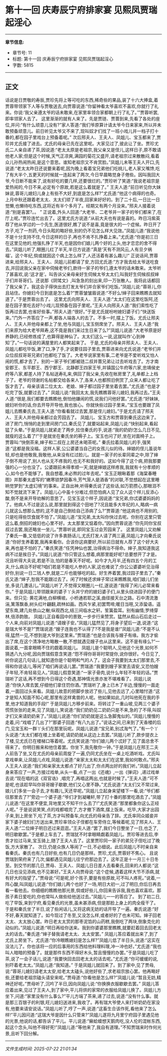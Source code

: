 # 第十一回 庆寿辰宁府排家宴 见熙凤贾瑞起淫心

---

**章节信息:**
- 章节号: 11
- 标题: 第十一回 庆寿辰宁府排家宴 见熙凤贾瑞起淫心
- 字数: 5815

---

## 正文

话说是日贾敬的寿辰,贾珍先将上等可吃的东西,稀奇些的果品,装了十六大捧盒,着贾蓉带领家下人等与贾敬送去,向贾蓉说道:“你留神看太爷喜欢不喜欢,你就行了礼来。你说:‘我父亲遵太爷的话未敢来,在家里率领合家都朝上行了礼了。’”贾蓉听罢,即率领家人去了。
这里渐渐的就有人来了。先是贾琏、贾蔷到来,先看了各处的座位,并问:“有什么顽意儿没有?”家人答道:“我们爷原算计请太爷今日来家来,所以并未敢预备顽意儿。前日听见太爷又不来了,现叫奴才们找了一班小戏儿并一档子打十番的,都在园子里戏台上预备着呢。”
次后邢夫人、王夫人、凤姐儿、宝玉都来了,贾珍并尤氏接了进去。尤氏的母亲已先在这里呢。大家见过了,彼此让了坐。贾珍尤氏二人亲自递了茶,因说道:“老太太原是老祖宗,我父亲又是侄儿,这样日子,原不敢请他老人家;但是这个时候,天气正凉爽,满园的菊花又盛开,请老祖宗过来散散闷,看着众儿孙热闹热闹,是这个意思。谁知老祖宗又不肯赏脸。”凤姐儿未等王夫人开口,先说道:“老太太昨日还说要来着呢,因为晚上看着宝兄弟他们吃桃儿,老人家又嘴馋,吃了有大半个,五更天的时候就一连起来了两次,今日早晨略觉身子倦些。因叫我回大爷,今日断不能来了,说有好吃的要几样,还要很烂的。”贾珍听了笑道:“我说老祖宗是爱热闹的,今日不来,必定有个原故,若是这么着就是了。”
王夫人道:“前日听见你大妹妹说,蓉哥儿媳妇儿身上有些不大好,到底是怎么样?”尤氏道:“他这个病得的也奇。上月中秋还跟着老太太、太太们顽了半夜,回家来好好的。到了二十后,一日比一日觉懒,也懒待吃东西,这将近有半个多月了。经期又有两个月没来。”邢夫人接着说道:“别是喜罢?。。 ”
正说着,外头人回道:“大老爷、二老爷并一家子的爷们都来了,在厅上呢。”贾珍连忙出去了。这里尤氏方说道:“从前大夫也有说是喜的。昨日冯紫英荐了他从学过的一个先生,医道很好,瞧了说不是喜,竟是很大的一个症候。昨日开了方子,吃了一剂药,今日头眩的略好些,别的仍不见怎么样大见效。”凤姐儿道:“我说他不是十分支持不住,今日这样的日子,再也不肯不扎挣着上来。”尤氏道:“你是初三日在这里见他的,他强扎挣了半天,也是因你们娘儿两个好的上头,他才恋恋的舍不得去。”凤姐儿听了,眼圈儿红了半天,半日方说道:“真是‘天有不测风云,人有旦夕祸福’。这个年纪,倘或就因这个病上怎么样了,人还活着有甚么趣儿!“
正说话间,贾蓉进来,给邢夫人、王夫人、凤姐儿前都请了安,方回尤氏道:“方才我去给太爷送吃食去,并回说我父亲在家中伺候老爷们,款待一家子的爷们,遵太爷的话未敢来。太爷听了甚喜欢,说:‘这才是’。叫告诉父亲母亲好生伺候太爷太太们,叫我好生伺候叔叔婶子们并哥哥们。还说那《阴骘文》,叫急急的刻出来,印一万张散人。我将此话都回了我父亲了。我这会子得快出去打发太爷们并合家爷们吃饭。”凤姐儿说:“蓉哥儿,你且站住。你媳妇今日到底是怎么着?”贾蓉皱皱眉说道:“不好么!婶子回来瞧瞧去就知道了。”于是贾蓉出去了。
这里尤氏向邢夫人、王夫人道:“太太们在这里吃饭阿,还是在园子里吃去好?小戏儿现预备在园子里呢。”王夫人向邢夫人道:“我们索性吃了饭再过去罢,也省好些事。”邢夫人道:“很好。”于是尤氏就吩咐媳妇婆子们:“快送饭来。”门外一齐答应了一声,都各人端各人的去了。不多一时,摆上了饭。尤氏让邢夫人、王夫人并他母亲都上了坐,他与凤姐儿,宝玉侧席坐了。邢夫人、王夫人道:“我们来原为给大老爷拜寿,这不竟是我们来过生日来了么?”凤姐儿说道:“大老爷原是好养静的,已经修炼成了,也算得是神仙了。太太们这么一说,这就叫作‘心到神知’了。”一句话说的满屋里的人都笑起来了。
于是,尤氏的母亲并邢夫人、王夫人、凤姐儿都吃毕饭,漱了口,净了手,才说要往园子里去,贾蓉进来向尤氏说道:“老爷们并众位叔叔哥哥兄弟们也都吃了饭了。大老爷说家里有事,二老爷是不爱听戏又怕人闹的慌,都才去了。别的一家子爷们都被琏二叔并蔷兄弟让过去听戏去了。方才南安郡王、东平郡王、西宁郡王、北静郡王四家王爷,并镇国公牛府等六家,忠靖侯史府等八家,都差人持了名帖送寿礼来,俱回了我父亲,先收在帐房里了,礼单都上上档子了。老爷的领谢的名帖都交给各来人了,各来人也都照旧例赏了,众来人都让吃了饭才去了。母亲该请二位太太、老娘、婶子都过园子里坐着去罢。”尤氏道:“也是才吃完了饭,就要过去了。”
凤姐儿说:“我回太太,我先瞧瞧蓉哥儿媳妇,我再过去。”王夫人道:“很是,我们都要去瞧瞧他,倒怕他嫌闹的慌,说我们问他好罢。”尤氏道:“好妹妹,媳妇听你的话,你去开导开导他,我也放心。你就快些过园子里来。”宝玉也要跟了凤姐儿去瞧秦氏去,王夫人道:“你看看就过去罢,那是侄儿媳妇。”于是尤氏请了邢夫人、王夫人并他母亲都过会芳园去了。
凤姐儿、宝玉方和贾蓉到秦氏这边来了。进了房门,悄悄的走到里间房门口,秦氏见了,就要站起来,凤姐儿说:“快别起来,看起猛了头晕。”于是凤姐儿就紧走了两步,拉住秦氏的手,说道:“我的奶奶!怎么几日不见,就瘦的这么着了!”于是就坐在秦氏坐的褥子上。宝玉也问了好,坐在对面椅子上。贾蓉叫:“快倒茶来,婶子和二叔在上房还未喝茶呢。”
秦氏拉着凤姐儿的手,强笑道:“这都是我没福。这样人家,公公婆婆当自己的女孩儿似的待。婶娘的侄儿虽说年轻,却也是他敬我,我敬他,从来没有红过脸儿。就是一家子的长辈同辈之中,除了婶子倒不用说了,别人也从无不疼我的,也无不和我好的。这如今得了这个病,把我那要强的心一分也没了。公婆跟前未得孝顺一天;就是婶娘这样疼我,我就有十分孝顺的心,如今也不能够了。我自想着,未必熬的过年去呢。”
宝玉正眼瞅着那《海棠春睡图》并那秦太虚写的“嫩寒锁梦因春冷,芳气笼人是酒香”的对联,不觉想起在这里睡晌觉梦到“太虚幻境”的事来。正自出神,听得秦氏说了这些话,如万箭攒心,那眼泪不知不觉就流下来了。凤姐儿心中虽十分难过,但恐怕病人见了众人这个样儿反添心酸,倒不是来开导劝解的意思了。见宝玉这个样子,因说道:“宝兄弟,你忒婆婆妈妈的了。他病人不过是这么说,那里就到得这个田地了?况且能多大年纪的人,略病一病儿就这么想那么想的,这不是自己倒给自己添病了么?”贾蓉道:“他这病也不用别的,只是吃得些饮食就不怕了。”凤姐儿道:“宝兄弟,太太叫你快过去呢。你别在这里只管这么着,倒招的媳妇也心里不好。太太那里又惦着你。”因向贾蓉说道:“你先同你宝叔叔过去罢,我还略坐一坐儿。”贾蓉听说,即同宝玉过会芳园来了。
这里凤姐儿又劝解了秦氏一番,又低低的说了许多衷肠话儿,尤氏打发人请了两三遍,凤姐儿才向秦氏说道:“你好生养着罢,我再来看你。合该你这病要好,所以前日就有人荐了这个好大夫来,再也是不怕的了。”秦氏笑道:“任凭神仙也罢,治得病治不得命。婶子,我知道我这病不过是挨日子。”凤姐儿说道:“你只管这么想着,病那里能好呢?总要想开了才是。况且听得大夫说,若是不治,怕的是春天不好呢。如今才九月半,还有四五个月的工夫,什么病治不好呢?咱们若是不能吃人参的人家,这也难说了;你公公婆婆听见治得好你,别说一日二钱人参,就是二斤也能够吃的起。好生养着罢,我过园子里去了。”秦氏又道:“婶子,恕我不能跟过去了。闲了时候还求婶子常过来瞧瞧我,咱们娘儿们坐坐,多说几遭话儿。”凤姐儿听了,不觉得又眼圈儿一红,遂说道:“我得了闲儿必常来看你。”
于是凤姐儿带领跟来的婆子丫头并宁府的媳妇婆子们,从里头绕进园子的便门来。但只见:
黄花满地,白柳横坡。小桥通若耶之溪,曲径接天台之路。石中清流激湍,篱落飘香,树头红叶翩翻,疏林如画。西风乍紧,初罢莺啼;暖日当暄,又添蛩语。遥望东南,建几处依山之榭;纵观西北,结三间临水之轩。笙簧盈耳。别有幽情;罗绮穿林,倍添韵致。
凤姐儿正自看园中的景致,一步步行来赞赏。猛然从假山石后走过一个人来,向前对凤姐儿说道:“请嫂子安。”凤姐儿猛然见了,将身子望后一退,说道:“这是瑞大爷不是?”贾瑞说道:“嫂子连我也不认得了?不是我是谁!”凤姐儿道:“不是不认得,猛然一见,不想到是大爷到这里来。”贾瑞道:“也是合该我与嫂子有缘。我方才偷出了席,在这个清净地方略散一散,不想就遇见嫂子也从这里来。这不是有缘么?”一面说着,一面拿眼睛不住的觑着凤姐儿。
凤姐儿是个聪明人,见他这个光景,如何不猜透八九分呢,因向贾瑞假意含笑道:“怨不得你哥哥时常提你,说你很好。今日见了,听你说这几句话儿,就知道你是个聪明和气的人了。这会子我要到太太们那里去,不得和你说话儿,等闲了咱们再说话儿罢。”贾瑞道:“我要到嫂子家里去请安,又恐怕嫂子年轻,不肯轻易见人。”凤姐儿假意笑道:“一家子骨肉,说什么年轻不年轻的话。”贾瑞听了这话,再不想到今日得这个奇遇,那神情光景亦发不堪难看了。凤姐儿说道:“你快入席去罢,仔细他们拿住罚你酒。”贾瑞听了,身上已木了半边,慢慢的一面走着,一面回过头来看。凤姐儿故意的把脚步放迟了些儿,见他去远了,心里暗忖道:“这才是知人知面不知心呢,那里有这样禽兽的人呢。他如果如此,几时叫他死在我的手里,他才知道我的手段!“
于是凤姐儿方移步前来。将转过了一重山坡,见两三个婆子慌慌张张的走来,见了凤姐儿,笑说道:“我们奶奶见二奶奶只是不来,急的了不得,叫奴才们又来请奶奶来了。”凤姐儿说道:“你们奶奶就是这么急脚鬼似的。”凤姐儿慢慢的走着,问:“戏唱了几出了?”那婆子回道:“有八九出了。”说话之间,已来到了天香楼的后门,见宝玉和一群丫头们在那里玩呢。凤姐儿说道:“宝兄弟,别忒淘气了。”有一个丫头说道:“太太们都在楼上坐着呢,请奶奶就从这边上去罢。”凤姐儿听了,款步提衣上了楼,见尤氏已在楼梯口等着呢。尤氏笑说道:“你们娘儿两个忒好了,见了面总舍不得来了。你明日搬来和他住着罢。你坐下,我先敬你一钟。”于是凤姐儿在邢王二夫人前告了坐,又在尤氏的母亲前周旋了一遍,仍同尤氏坐在一桌上吃酒听戏。尤氏叫拿戏单来,让凤姐儿点戏,凤姐儿说道:“亲家太太和太太们在这里,我如何敢点。”邢夫人王夫人说道:“我们和亲家太太都点了好几出了,你点两出好的我们听。”凤姐儿立起身来答应了一声,方接过戏单,从头一看,点了一出《还魂》,一出《弹词》,递过戏单去说:“现在唱的这《双官诰》,唱完了,再唱这两出,也就是时候了。”王夫人道:“可不是呢,也该趁早叫你哥哥嫂子歇歇,他们又心里不静。”尤氏说道:“太太们又不常过来,娘儿们多坐一会子去,才有趣儿,天还早呢。”凤姐儿立起身来望楼下一看,说:“爷们都往那里去了?”旁边一个婆子道:“爷们才到凝曦轩,带了打十番的那里吃酒去了。”凤姐儿说道:“在这里不便宜,背地里又不知干什么去了!”尤氏笑道:“那里都象你这么正经人呢。”
于是说说笑笑,点的戏都唱完了,方才撤下酒席,摆上饭来。吃毕,大家才出园子来,到上房坐下,吃了茶,方才叫预备车,向尤氏的母亲告了辞。尤氏率同众姬妾并家下婆子媳妇们方送出来,贾珍率领众子侄都在车旁侍立,等候着呢,见了邢夫人、王夫人道:“二位婶子明日还过来逛逛。”王夫人道:“罢了,我们今日整坐了一日,也乏了,明日歇歇罢。”于是都上车去了。贾瑞犹不时拿眼睛觑着凤姐儿。贾珍等进去后,李贵才拉过马来,宝玉骑上,随了王夫人去了。这里贾珍同一家子的弟兄子侄吃过了晚饭,方大家散了。
次日,仍是众族人等闹了一日,不必细说。此后凤姐儿不时亲自来看秦氏。秦氏也有几日好些,也有几日仍是那样。贾珍,尤氏,贾蓉好不焦心。
且说贾瑞到荣府来了几次,偏都遇见凤姐儿往宁府那边去了。这年正是十一月三十日冬至。到交节的那几日,贾母、王夫人、凤姐儿日日差人去看秦氏,回来的人都说:“这几日也没见添病,也不见甚好。”王夫人向贾母说:“这个症候,遇着这样大节不添病,就有好大的指望了。”贾母说:“可是呢,好个孩子,要是有些原故,可不叫人疼死。”说着,一阵心酸,叫凤姐儿说道:“你们娘儿两个也好了一场,明日大初一,过了明日,你后日再去看一看他去。你细细的瞧瞧他那光景,倘或好些儿,你回来告诉我,我也喜欢喜欢。那孩子素日爱吃的,你也常叫人做些给他送过去。”凤姐儿一一的答应了。
到了初二日,吃了早饭,来到宁府,看见秦氏的光景,虽未甚添病,但是那脸上身上的肉全瘦干了。于是和秦氏坐了半日,说了些闲话儿,又将这病无妨的话开导了一遍。秦氏说道:“好不好,春天就知道了。如今现过了冬至,又没怎么样,或者好的了也未可知。婶子回老太太、太太放心罢。昨日老太太赏的那枣泥馅的山药糕,我倒吃了两块,倒象克化的动似的。”凤姐儿说道:“明日再给你送来。我到你婆婆那里瞧瞧,就要赶着回去回老太太的话去。”秦氏道:“婶子替我请老太太、太太安罢。”
凤姐儿答应着就出来了,到了尤氏上房坐下。尤氏道:“你冷眼瞧媳妇是怎么样?”凤姐儿低了半日头,说道:“这实在没法儿了。你也该将一应的后事用的东西给他料理料理,冲一冲也好。”尤氏道:“我也叫人暗暗的预备了。就是那件东西不得好木头,暂且慢慢的办罢。”于是凤姐儿吃了茶,说了一会子话儿,说道:“我要快回去回老太太的话去呢。”尤氏道:“你可缓缓的说,别吓着老太太。”凤姐儿道:“我知道。”
于是凤姐儿就回来了。到了家中,见了贾母,说:“蓉哥儿媳妇请老太太安,给老太太磕头,说他好些了,求老祖宗放心罢。他再略好些,还要给老祖宗磕头请安来呢。”贾母道:“你看他是怎么样?”凤姐儿说:“暂且无妨,精神还好呢。”贾母听了,沉吟了半日,因向凤姐儿说:“你换换衣服歇歇去罢。”
凤姐儿答应着出来,见过了王夫人,到了家中,平儿将烘的家常的衣服给凤姐儿换了。凤姐儿方坐下,问道:“家里没有什么事么?”平儿方端了茶来,递了过去,说道:“没有什么事。就是那三百银子的利银,旺儿媳妇送进来,我收了。再有瑞大爷使人来打听奶奶在家没有,他要来请安说话。”凤姐儿听了,哼了一声,说道:“这畜生合该作死,看他来了怎么样!”平儿因问道:“这瑞大爷是因什么只管来?”凤姐儿遂将九月里宁府园子里遇见他的光景,他说的话,都告诉了平儿。平儿说道:“癞蛤蟆想天鹅肉吃,没人伦的混帐东西,起这个念头,叫他不得好死!”凤姐儿道:“等他来了,我自有道理。”不知贾瑞来时作何光景,且听下回分解。

---

*文件生成时间: 2025-07-22 21:01:34*
